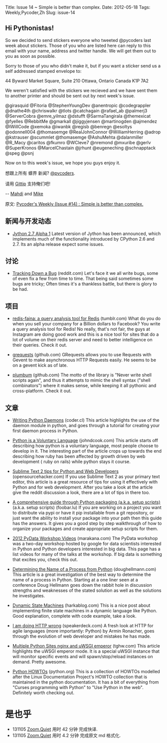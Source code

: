 Title: Issue 14 ~ Simple is better than complex. 
Date: 2012-05-18 
Tags: Weekly,Pycoder,Zh 
Slug: issue-14 
## Hi Pythonistas!

So we decided to send stickers everyone who tweeted @pycoders last week about stickers. Those of you who are listed here can reply to this email with your name, address and twitter handle. We will get them out to you as soon as possible.

Sorry to those of you who didn't make it, but if you want a sticker send us a self addressed stamped envelope to:

44 Byward Market Square, Suite 210
Ottawa, Ontario Canada 
K1P 7A2

We weren't satisfied with the stickers we recieved and we have sent them to another printer and should be sent out by next week's issue. 

@girasquid
@Fitoria
@StephenYoungDev
@anentropic
@codegrappler
@dnathe4th
@chriswalkr
@tlots
@catchagain
@rafael_ab
@palmerj3
@ServerCobra
@emre_yilmaz
@dstufft
@SarmaTangirala
@themexicat
@fyelles
@RebbitMe
@gmarkall
@jiggyjensen
@martinogden
@ajmendez
@IWillCode
@xemoka
@iwanbk
@regisb
@benregn
@esoltys
@odonnell004
@thomasemge
@RealJohnConnor
@WilliamHerring
@adrop
@kstrauser
@scummlet
@thomasemge
@AshuMehta
@dalanmiller
@R_Macy
@caritos
@fkumro
@WCleve7
@nremond
@mxuribe
@gerlv
@SuperKronos
@MarcelChastain
@jrhunt
@eugeneching
@schnapptack
@speg 
@psnj



Now on to this week's issue, we hope you guys enjoy it.  

想跟上所有 蠎界 新闻?
 [@pycoders](http://twitter.com/pycoders).

请用
[Gittip](https://www.gittip.com/PycodersWeekly)
支持俺们吧!

--
[Mahdi](https://twitter.com/#!/myusuf3) and [Mike](https://twitter.com/#!/mgrouchy)

原文: [Pycoder's Weekly (Issue #14) : Simple is better than complex.](http://us4.campaign-archive2.com/?u=9735795484d2e4c204da82a29&id=f6f2704baa)


## 新闻与开发动态

- [Jython 2.7 Alpha 1](http://fwierzbicki.blogspot.co.uk/2012/05/jython-27-alpha1-released.html)
Latest version of Jython has been announced, which implements much of the functionality introduced by CPython 2.6 and 2.7. Its an alpha release expect some issues.




## 讨论

- [Tracking Down a Bug](http://www.reddit.com/r/Python/comments/tpixc/ive_spent_the_past_week_tracking_down_a_bug_in/) (reddit.com)
Let's face it we all write bugs, some of even fix a few from time to time. That being said sometimes some bugs are tricky; Often times it's a thankless battle, but there is glory to be had. 


## 项目

- [redis-faina: a query analysis tool for Redis](http://instagram-engineering.tumblr.com/post/23132009381/redis-faina-a-query-analysis-tool-for-redis) (tumblr.com)
What do you do when you sell your company for a Billion dollars to Facebook? You write a query analysis tool for Redis! No really, that's not fair, the guys at Instagram are doing good work and this is a nice tool for sites that do a lot of volume on their redis server and need to better intelligence on their queries. Check it out.

- [grequests](https://github.com/kennethreitz/grequests) (github.com)
GRequests allows you to use Requests with Gevent to make asynchronous HTTP Requests easily. He seems to be on a gevent kick as of late.

- [plumbum](https://github.com/tomerfiliba/plumbum) (github.com)
The motto of the library is "Never write shell scripts again", and thus it attempts to mimic the shell syntax ("shell combinators") where it makes sense, while keeping it all pythonic and cross-platform. Check it out.



## 文章


- [Writing Python Daemons](http://coder.cl/2012/05/writing-python-daemons/) (coder.cl)
This article highlights the use of the daemon module in python, and goes through a tutorial for creating your first daemon process in Python.

- [Python is a Voluntary Language](http://www.johndcook.com/blog/2011/10/26/python-is-a-voluntary-language/) (johndcook.com)
This article starts off describing  how python is a voluntary language, most people choose to develop in it. The interesting part of the article crops up towards the end describing how ruby has been affected by growth driven by web development ( ruby on rails) while python stays it course.

- [Sublime Text 2 tips for Python and Web Developers](http://opensourcehacker.com/2012/05/11/sublime-text-2-tips-for-python-and-web-developers/) (opensourcehacker.com)
If you use Sublime Text 2 as your primary text editor, this article is a great resource of tips for using it effectively with Python and for web development. After you take a look at the article give the reddit discussion a look, there are a lot of tips in there too.

- [A comprehensive guide through Python packaging (a.k.a. setup scripts)](http://foobar.lu/wp/2012/05/13/a-comprehensive-step-through-python-packaging-a-k-a-setup-scripts/) (a.k.a. setup scripts) (foobar.lu)
If you are working on a project you want to distribute via pypi or have it pip installable from a git repository, or just want the ability to install your package into your path then this guide has the answers. It gives you a good step by step walkthrough of how to organize your packages and create appropriate setup scripts for them.

- [2012 PyData Workshop Videos](http://marakana.com/s/2012_pydata_workshop,1090/index.html) (marakana.com)
The PyData workshop was a two-day workshop hosted by google for data scientists interested in Python and Python developers interested in big data. This page has a list videos for many of the talks at the workshop. If big data is something that excites you, check this out.

- [Determining the Name of a Process from Python](http://www.doughellmann.com/articles/how-tos/python-process-name/index.html) (doughellmann.com)
This article is a great investigation of the best way to determine the name of a process in Python. Starting at a one liner seen at a conference Doug Hellmann goes down the rabbit hole in discussion strengths and weaknesses of the stated solution as well as the solutions he investigates.

- [Dynamic State Machines](http://harkablog.com/dynamic-state-machines.html) (harkablog.com)
This is a nice post about implementing finite state machines in a dynamic language like Python. Good explanation, complete with code example, take a look.

- [I am doing HTTP wrong](https://speakerdeck.com/u/mitsuhiko/p/i-am-doing-http-wrong) (speakerdeck.com)
A fresh look at HTTP for agile languages (more importantly: Python) by Armin Ronacher, goes through the evolution of web developer and mistakes he has made.

- [Multiple Python Sites nginx and uWSGI emperor](http://tghw.com/blog/multiple-django-and-flask-sites-with-nginx-and-uwsgi-emperor) (tghw.com)
This article highlights the uWSGI emperor mode. It is a special uWSGI instance that will monitor specific events and will spawn/stop/reload instances on demand. Pretty awesome.

- [Python HOWTOs](http://docs.python.org/release/3.1.5/howto/index.html) (python.org)
This is a collection of HOWTOs modelled after the Linux Documentation Project's HOWTO collection that is maintained in the python documentation. It has a bit of everything from "Curses programming with Python" to "Use Python in the web". Definitely worth checking out.


# 是也乎

- 131105 [Zoom.Quiet](http://zoomquiet.org/) 用时 42 分钟 完成快译.
- 131105 [Zoom.Quiet](http://zoomquiet.org/) 用时 4.2 分钟 完成原文 md 格式化.
